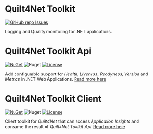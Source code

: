 # Quilt4Net Toolkit
[![GitHub repo Issues](https://img.shields.io/github/issues/Quilt4/Quilt4Net.Toolkit?style=flat&logo=github&logoColor=red&label=Issues)](https://github.com/Quilt4/Quilt4Net.Toolkit/issues?q=is%3Aopen)

Logging and Quality monitoring for .NET applications.

# Quilt4Net Toolkit Api
[![NuGet](https://img.shields.io/nuget/v/Quilt4Net.Toolkit.Api)](https://www.nuget.org/packages/Quilt4Net.Toolkit.Api)
![Nuget](https://img.shields.io/nuget/dt/Quilt4Net.Toolkit.Api)
[![License](https://img.shields.io/badge/license-MIT-blue.svg)](LICENSE)

Add configurable support for *Health*, *Liveness*, *Readyness*, *Version* and *Metrics* in .NET Web Applications.
[Read more here](Quilt4Net.Toolkit.Api/README.md)

# Quilt4Net Toolkit Client
[![NuGet](https://img.shields.io/nuget/v/Quilt4Net.Toolkit.Client)](https://www.nuget.org/packages/Quilt4Net.Toolkit.Client)
![Nuget](https://img.shields.io/nuget/dt/Quilt4Net.Toolkit.Client)
[![License](https://img.shields.io/badge/license-MIT-blue.svg)](LICENSE)

Client toolkit for *Quilt4Net* that can access *Application Insights*
and consume the result of *Quilt4Net Toolkit Api*.
[Read more here](Quilt4Net.Toolkit.Client/README.md)